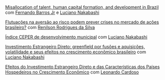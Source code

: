 

[Misallocation of talent, human capital formation, and development in Brazil](https://mj-ribeiro.github.io/miss.pdf) com [Fernando Barros Jr](https://scholar.google.com/citations?hl=en&authuser=1&user=o6FHHYkAAAAJ) e [Luciano Nakabashi](https://scholar.google.com.br/citations?user=EF86SiQAAAAJ&hl=pt-BR) 


[Flutuações na aversão ao risco podem prever crises no
mercado de ações brasileiro?](https://www.anpec.org.br/encontro/2021/submissao/files_I/i4-268191e82766a925f6ae83ac4715d68f.pdf) com [Renilson Rodrigues da Silva](https://scholar.google.com/citations?user=EoRb6vQAAAAJ&hl=en)


[Índice CEPER de desenvolvimento municipal](https://mj-ribeiro.github.io/ceper_index.pdf) com [Luciano Nakabashi](https://scholar.google.com.br/citations?user=EF86SiQAAAAJ&hl=pt-BR) 


[Investimento Estrangeiro Direto: greenfield por fusões e aquisições, volatilidade e seus efeitos no crescimento econômico brasileiro](https://mj-ribeiro.github.io/eco3.pdf) com [Luciano Nakabashi](https://scholar.google.com.br/citations?user=EF86SiQAAAAJ&hl=pt-BR)

[Efeitos do Investimento Estrangeiro Direto e das Características dos Países Hospedeiros no Crescimento Econômico](https://mj-ribeiro.github.io/ide_wd.pdf) com [Leonardo Cardoso](https://scholar.google.com/citations?user=3CVN9PIAAAAJ&hl=pt-BR)


